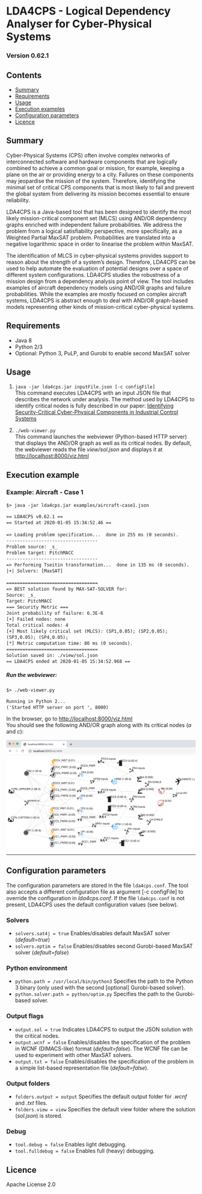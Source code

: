 # LDA4CPS - Logical Dependency Analyser for Cyber-Physical Systems
### Version 0.62.1


## Contents
- [Summary](#summary)
- [Requirements](#requirements)
- [Usage](#usage)
- [Execution examples](#execution-examples)
- [Configuration parameters](#configuration-parameters)
- [Licence](#licence)

## Summary
Cyber-Physical Systems (CPS) often involve complex networks of interconnected software and hardware components that are logically combined to achieve a common goal or mission, for example, keeping a plane on the air or providing energy to a city. Failures on these components may jeopardise the mission of the system. Therefore, identifying the minimal set of critical CPS components that is most likely to fail and prevent the global system from delivering its mission becomes essential to ensure reliability. 

LDA4CPS is a Java-based tool that has been designed to identify the most likely mission-critical component set (MLCS) using AND/OR dependency graphs enriched with independent failure probabilities. We address the problem from a logical satisfiability perspective, more specifically, as a Weighted Partial MaxSAT problem. Probabilities are translated into a negative logarithmic space in order to linearise the problem within MaxSAT. 

The identification of MLCS in cyber-physical systems provides support to reason about the strength of a system’s design. 
Therefore, LDA4CPS can be used to help automate the evaluation of potential designs over a space of different system configurations.
LDA4CPS studies the robustness of a mission design from a dependency analysis point of view.
The tool includes examples of aircraft dependency models using AND/OR graphs and failure probabilities. 
While the examples are mostly focused on complex aircraft systems, LDA4CPS is abstract enough to deal with AND/OR graph-based models representing other kinds of mission-critical cyber-physical systems.


## Requirements
* Java 8
* Python 2/3
* Optional: Python 3, PuLP, and Gurobi to enable second MaxSAT solver

## Usage

1. ```java -jar lda4cps.jar inputFile.json [-c configFile]```  
This command executes LDA4CPS with an input JSON file that describes the network under analysis.
The method used by LDA4CPS to identify critical nodes is fully described in our paper:
[Identifying Security-Critical Cyber-Physical Components in Industrial Control Systems](https://arxiv.org/abs/1905.04796)

2. ```./web-viewer.py```  
This command launches the webviewer (Python-based HTTP server) that displays the AND/OR graph as well as its critical nodes.
By default, the webviewer reads the file *view/sol.json* and displays it at [http://localhost:8000/viz.html](http://localhost:8000/viz.html)



## Execution example

### Example: Aircraft - Case 1
```
$> java -jar lda4cps.jar examples/aircraft-case1.json
```
```
== LDA4CPS v0.62.1 ==
== Started at 2020-01-05 15:34:52.46 ==

=> Loading problem specification...  done in 255 ms (0 seconds).
----------------------------------
Problem source: _s_
Problem target: PitchMACC
----------------------------------
=> Performing Tseitin transformation...  done in 135 ms (0 seconds).
|+| Solvers: [MaxSAT]

==================================
=> BEST solution found by MAX-SAT-SOLVER for:
Source: _s_
Target: PitchMACC
=== Security Metric ===
Joint probability of failure: 6.3E-6
[+] Failed nodes: none
Total critical nodes: 4
[+] Most likely critical set (MLCS): (SP1,0.05); (SP2,0.05); (SP3,0.05); (SP4,0.05);
[*] Metric computation time: 86 ms (0 seconds).
==================================
Solution saved in: ./view/sol.json
== LDA4CPS ended at 2020-01-05 15:34:52.968 ==
```

##### Run the webviewer:
```
$> ./web-viewer.py
```
```
Running in Python 2...
('Started HTTP server on port ', 8000)
```
In the browser, go to [http://localhost:8000/viz.html](http://localhost:8000/viz.html)  
You should see the following AND/OR graph along with its critical nodes (*a* and *c*):

![Screenshot - simple example](https://github.com/mbarrere/lda4cps/blob/master/screenshots/aircraft-case1.png)

---


## Configuration parameters
The configuration parameters are stored in the file `lda4cps.conf`.
The tool also accepts a different configuration file as argument [-c configFile] to override the configuration in *lda4cps.conf*. If the file `lda4cps.conf` is not present, LDA4CPS uses the default configuration values (see below).

### Solvers
* ```solvers.sat4j = true``` Enables/disables default MaxSAT solver (*default=true*)
* ```solvers.optim = false``` Enables/disables second Gurobi-based MaxSAT solver (*default=false*)

### Python environment
* ```python.path = /usr/local/bin/python3``` Specifies the path to the Python 3 binary (only used with the second [optional] Gurobi-based solver).
* ```python.solver.path = python/optim.py``` Specifies the path to the Gurobi-based solver.

### Output flags
* ```output.sol = true``` Indicates LDA4CPS to output the JSON solution with the critical nodes.
* ```output.wcnf = false``` Enables/disables the specification of the problem in WCNF (DIMACS-like) format (*default=false*). The WCNF file can be used to experiment with other MaxSAT solvers.
* ```output.txt = false``` Enables/disables the specification of the problem in a simple list-based representation file (*default=false*).


### Output folders
* ```folders.output = output``` Specifies the default output folder for *.wcnf* and *.txt* files.
* ```folders.view = view``` Specifies the default view folder where the solution (*sol.json*) is stored.

### Debug
* ```tool.debug = false``` Enables light debugging.
* ```tool.fulldebug = false``` Enables full (heavy) debugging.

## Licence
Apache License 2.0
